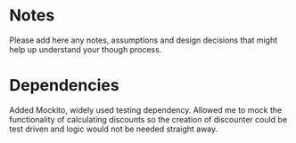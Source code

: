 # Notes

Please add here any notes, assumptions and design decisions that might help up understand your though process.

# Dependencies

Added Mockito, widely used testing dependency. Allowed me to mock the functionality of calculating discounts so the
creation of discounter could be test driven and logic would not be needed straight away.